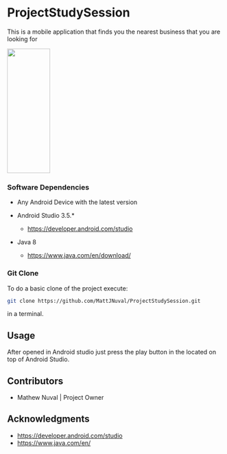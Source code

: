 # ProjectStudySession
This is a mobile application that finds you the nearest business that you are looking for

<img src="https://cdn.discordapp.com/attachments/673264355898294304/679182728691843072/SmartSelect_20200217-202928_StudySessionApp.jpg" width="100" height="290">

### Software Dependencies

* Any Android Device with the latest version

* Android Studio 3.5.*
  
  * https://developer.android.com/studio

* Java 8
  
  * https://www.java.com/en/download/

### Git Clone
To do a basic clone of the project execute:
```bash
git clone https://github.com/MattJNuval/ProjectStudySession.git
```
in a terminal.

## Usage
After opened in Android studio just press the play button in the located on top of Android Studio.

## Contributors
* Mathew Nuval | Project Owner

## Acknowledgments
* https://developer.android.com/studio
* https://www.java.com/en/

